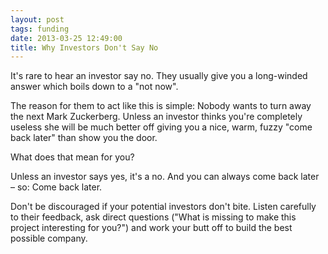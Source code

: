 ```yaml
---
layout: post
tags: funding
date: 2013-03-25 12:49:00
title: Why Investors Don't Say No
---
```

It's rare to hear an investor say no. They usually give you a long-winded answer which boils down to a "not now".

The reason for them to act like this is simple: Nobody wants to turn away the next Mark Zuckerberg. Unless an investor thinks you're completely useless she will be much better off giving you a nice, warm, fuzzy "come back later" than show you the door.

What does that mean for you?

Unless an investor says yes, it's a no. And you can always come back later – so: Come back later. 

Don't be discouraged if your potential investors don't bite. Listen carefully to their feedback, ask direct questions ("What is missing to make this project interesting for you?") and work your butt off to build the best possible company.
